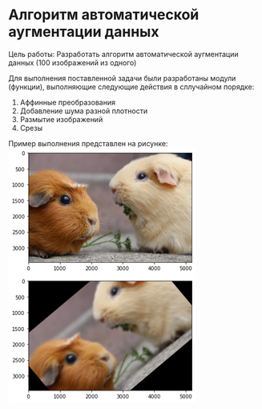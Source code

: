 # Алгоритм автоматической аугментации данных

Цель работы: Разработать алгоритм автоматической аугментации данных (100 изображений из одного)

Для выполнения поставленной задачи были разработаны модули (функции), выполняющие следующие действия в сллучайном порядке:

1. Аффинные преобразования
2. Добавление шума разной плотности
3. Размытие изображений
4. Срезы

Пример выполнения представлен на рисунке: 
![alt text](1.png)
![alt text](0.png)



   
